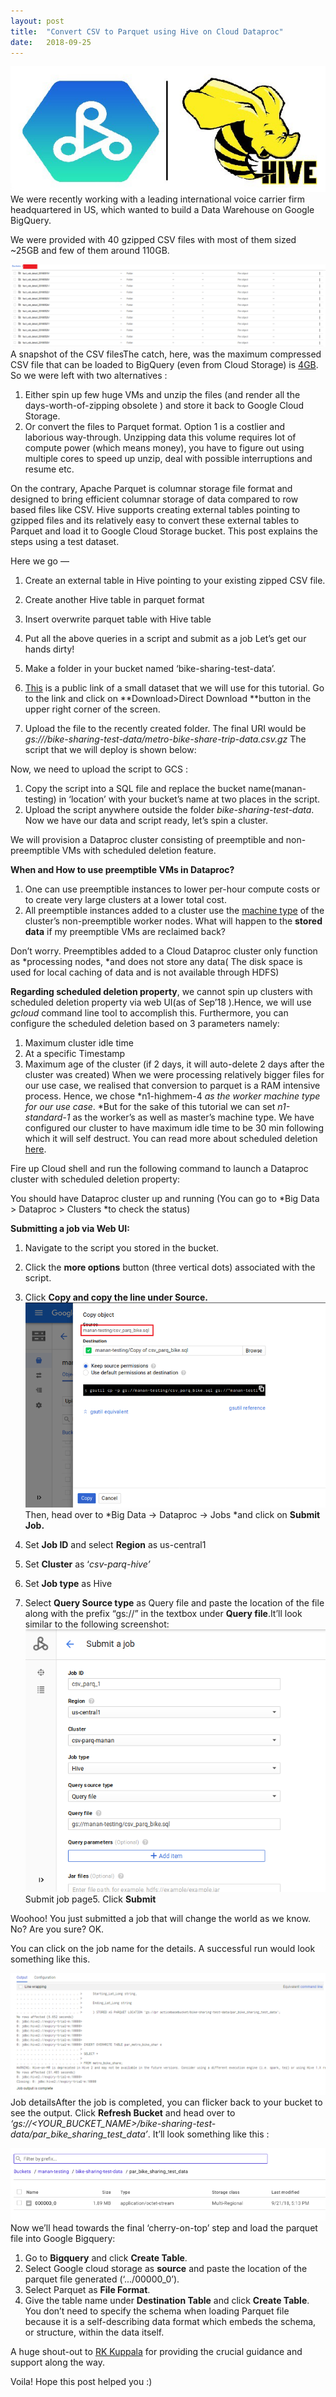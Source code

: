 ```yaml
---
layout:	post
title:	"Convert CSV to Parquet using Hive on Cloud Dataproc"
date:	2018-09-25
---
```


  ![](/img/0*gSryApDZXvZP0r0L.jpg)We were recently working with a leading international voice carrier firm headquartered in US, which wanted to build a Data Warehouse on Google BigQuery.

We were provided with 40 gzipped CSV files with most of them sized ~25GB and few of them around 110GB.

![](/img/1*tTOCwoAnnnuJ3gzI4Na8JA.png)A snapshot of the CSV filesThe catch, here, was the maximum compressed CSV file that can be loaded to BigQuery (even from Cloud Storage) is [4GB](https://cloud.google.com/bigquery/quotas#load_jobs). So we were left with two alternatives :

1. Either spin up few huge VMs and unzip the files (and render all the days-worth-of-zipping obsolete ) and store it back to Google Cloud Storage.
2. Or convert the files to Parquet format.
Option 1 is a costlier and laborious way-through. Unzipping data this volume requires lot of compute power (which means money), you have to figure out using multiple cores to speed up unzip, deal with possible interruptions and resume etc.

On the contrary, Apache Parquet is columnar storage file format and designed to bring efficient columnar storage of data compared to row based files like CSV. Hive supports creating external tables pointing to gzipped files and its relatively easy to convert these external tables to Parquet and load it to Google Cloud Storage bucket. This post explains the steps using a test dataset.

Here we go —

1. Create an external table in Hive pointing to your existing zipped CSV file.
2. Create another Hive table in parquet format
3. Insert overwrite parquet table with Hive table
4. Put all the above queries in a script and submit as a job
Let’s get our hands dirty!

1. Make a folder in your bucket named ‘bike-sharing-test-data’.
2. [This](https://www.dropbox.com/s/askabysvotqijip/metro-bike-share-trip-data.csv.gz?dl=0) is a public link of a small dataset that we will use for this tutorial. Go to the link and click on **Download>Direct Download **button in the upper right corner of the screen.
3. Upload the file to the recently created folder. The final URI would be *gs://<YOUR-BUCKET>/bike-sharing-test-data/metro-bike-share-trip-data.csv.gz*
The script that we will deploy is shown below:

Now, we need to upload the script to GCS :

1. Copy the script into a SQL file and replace the bucket name(manan-testing) in ‘location’ with your bucket’s name at two places in the script.
2. Upload the script anywhere outside the folder *bike-sharing-test-data*.
Now we have our data and script ready, let’s spin a cluster.

We will provision a Dataproc cluster consisting of preemptible and non-preemptible VMs with scheduled deletion feature.

**When and How to use preemptible VMs in Dataproc?**

1. One can use preemptible instances to lower per-hour compute costs or to create very large clusters at a lower total cost.
2. All preemptible instances added to a cluster use the [machine type](https://cloud.google.com/compute/docs/machine-types) of the cluster’s non-preemptible worker nodes.
What will happen to the **stored data** if my preemptible VMs are reclaimed back?

Don’t worry. Preemptibles added to a Cloud Dataproc cluster only function as *processing nodes, *and does not store any data( The disk space is used for local caching of data and is not available through HDFS)

**Regarding scheduled deletion property**, we cannot spin up clusters with scheduled deletion property via web UI(as of Sep’18 ).Hence, we will use *gcloud* command line tool to accomplish this. Furthermore, you can configure the scheduled deletion based on 3 parameters namely:

1. Maximum cluster idle time
2. At a specific Timestamp
3. Maximum age of the cluster (if 2 days, it will auto-delete 2 days after the cluster was created)
When we were processing relatively bigger files for our use case, we realised that conversion to parquet is a RAM intensive process. Hence, we chose *n1-highmem-4 *as the worker machine type for our use case*. *But for the sake of this tutorial we can set *n1-standard-1* as the worker’s as well as master’s machine type. We have configured our cluster to have maximum idle time to be 30 min following which it will self destruct. You can read more about scheduled deletion [here](https://cloud.google.com/dataproc/docs/concepts/configuring-clusters/scheduled-deletion).

Fire up Cloud shell and run the following command to launch a Dataproc cluster with scheduled deletion property:

You should have Dataproc cluster up and running (You can go to *Big Data > Dataproc > Clusters *to check the status)

**Submitting a job via Web UI:**

1. Navigate to the script you stored in the bucket.
2. Click the **more options** button (three vertical dots) associated with the script.
3. Click **Copy **and copy the line under** Source.**
![](/img/1*WhLPBBlUnx5Jli1JKsgvTQ.png)Then, head over to *Big Data -> Dataproc -> Jobs *and click on **Submit Job.**

1. Set **Job ID** and select **Region** as us-central1
2. Set **Cluster** as ‘*csv-parq-hive’*
3. Set **Job type** as Hive
4. Select **Query Source type** as Query file and paste the location of the file along with the prefix “gs://” in the textbox under **Query file**.It’ll look similar to the following screenshot:
![](/img/1*RL32BXZdouVi0DGYMY7Qfw.png)Submit job page5. Click **Submit**

Woohoo! You just submitted a job that will change the world as we know. No? Are you sure? OK.

You can click on the job name for the details. A successful run would look something like this.

![](/img/0*nOgF_h2luDgZM-Fw.png)Job detailsAfter the job is completed, you can flicker back to your bucket to see the output. Click **Refresh Bucket** and head over to *‘gs://<YOUR\_BUCKET\_NAME>/bike-sharing-test-data/par\_bike\_sharing\_test\_data’*. It’ll look something like this :

![](/img/1*8ZzBdHhhUP1JOt-AzE790w.png)Now we’ll head towards the final ‘cherry-on-top’ step and load the parquet file into Google Bigquery:

1. Go to **Bigquery** and click **Create Table**.
2. Select Google cloud storage as **source** and paste the location of the parquet file generated (‘.../00000\_0’).
3. Select Parquet as **File Format**.
4. Give the table name under **Destination Table** and click **Create Table**.
You don’t need to specify the schema when loading Parquet file because it is a self-describing data format which embeds the schema, or structure, within the data itself.

A huge shout-out to [RK Kuppala](https://medium.com/u/5866d707938) for providing the crucial guidance and support along the way.

Voila! Hope this post helped you :)

  
